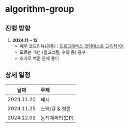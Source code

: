# algorithm-group

## 진행 방향
1. **2024.11 ~ 12**
   - 매주 코드리뷰(공통) : [프로그래머스 코딩테스트 고득점 Kit](https://school.programmers.co.kr/learn/challenges?tab=algorithm_practice_kit)
   - 모르는 개념 (알고리즘, 수학 등) 공부
   - 추가로 백준 문제 풀이


## 상세 일정
|날짜|주제|
|:---:|:---|
|2024.11.20|해시|
|2024.11.25|스택/큐 & 정렬|
|2024.12.02|동적계획법(DP)|